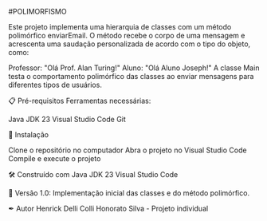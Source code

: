#POLIMORFISMO

Este projeto implementa uma hierarquia de classes com um método polimórfico enviarEmail. O método recebe o corpo de uma mensagem e acrescenta uma saudação personalizada de acordo com o tipo do objeto, como:

Professor: "Olá Prof. Alan Turing!"
Aluno: "Olá Aluno Joseph!"
A classe Main testa o comportamento polimórfico das classes ao enviar mensagens para diferentes tipos de usuários.

📋 Pré-requisitos
Ferramentas necessárias:

Java JDK 23
Visual Studio Code
Git

🔧 Instalação

Clone o repositório no  computador
Abra o projeto no Visual Studio Code
Compile e execute o projeto

🛠 Construído com
Java JDK 23
Visual Studio Code

📌 Versão
1.0: Implementação inicial das classes e do método polimórfico.

✒ Autor
Henrick Delli Colli Honorato Silva - Projeto individual
